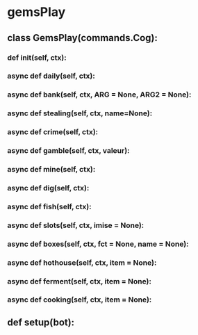 # gemsPlay 
## class GemsPlay(commands.Cog):

### def __init__(self, ctx):

### async def daily(self, ctx):

### async def bank(self, ctx, ARG = None, ARG2 = None):

### async def stealing(self, ctx, name=None):

### async def crime(self, ctx):

### async def gamble(self, ctx, valeur):

### async def mine(self, ctx):

### async def dig(self, ctx):

### async def fish(self, ctx):

### async def slots(self, ctx, imise = None):

### async def boxes(self, ctx, fct = None, name = None):

### async def hothouse(self, ctx, item = None):

### async def ferment(self, ctx, item = None):

### async def cooking(self, ctx, item = None):

## def setup(bot):


